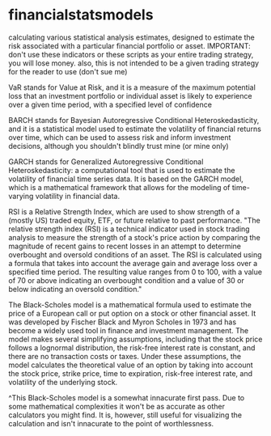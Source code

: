 # financialstatsmodels
calculating various statistical analysis estimates, designed to estimate the risk associated with a particular financial portfolio or asset. 
IMPORTANT: don't use these indicators or these scripts as your entire trading strategy, you will lose money. also, this is not intended to be a given trading strategy for the reader to use (don't sue me)

VaR stands for Value at Risk, and it is a measure of the maximum potential loss that an investment portfolio or individual asset is likely to experience over a given time period, with a specified level of confidence

BARCH stands for Bayesian Autoregressive Conditional Heteroskedasticity, and it is a statistical model used to estimate the volatility of financial returns over time, which can be used to assess risk and inform investment decisions, although you shouldn't blindly trust mine (or mine only)

GARCH stands for Generalized Autoregressive Conditional Heteroskedasticity: a computational tool that is used to estimate the volatility of financial time series data. It is based on the GARCH model, which is a mathematical framework that allows for the modeling of time-varying volatility in financial data.

RSI is a Relative Strength Index, which are used to show strength of a (mostly US) traded equity, ETF, or future relative to past performance. 
"The relative strength index (RSI) is a technical indicator used in stock trading analysis to measure the strength of a stock's price action by comparing the magnitude of recent gains to recent losses in an attempt to determine overbought and oversold conditions of an asset.
The RSI is calculated using a formula that takes into account the average gain and average loss over a specified time period. The resulting value ranges from 0 to 100, with a value of 70 or above indicating an overbought condition and a value of 30 or below indicating an oversold condition."

The Black-Scholes model is a mathematical formula used to estimate the price of a European call or put option on a stock or other financial asset. It was developed by Fischer Black and Myron Scholes in 1973 and has become a widely used tool in finance and investment management.
The model makes several simplifying assumptions, including that the stock price follows a lognormal distribution, the risk-free interest rate is constant, and there are no transaction costs or taxes. Under these assumptions, the model calculates the theoretical value of an option by taking into account the stock price, strike price, time to expiration, risk-free interest rate, and volatility of the underlying stock.

^This Black-Scholes model is a somewhat innacurate first pass. Due to some mathematical complexities it won't be as accurate as other calculators you might find. It is, however, still useful for visualizing the calculation and isn't innacurate to the point of worthlessness.
